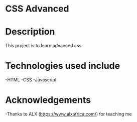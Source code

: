 # CSS Advanced

# Description

This project is to learn advanced css.

# Technologies used include

-HTML
-CSS
-Javascript

# Acknowledgements

-Thanks to ALX (https://www.alxafrica.com/) for teaching me
